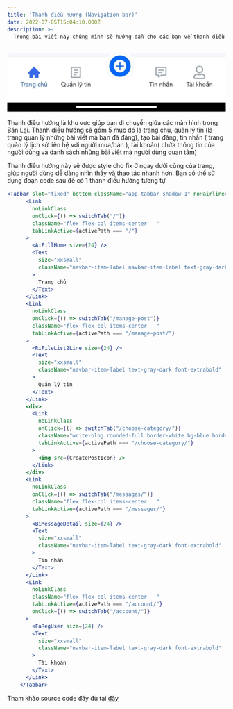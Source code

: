 ```yaml
---
title: 'Thanh điều hướng (Navigation bar)'
date: 2022-07-05T15:04:10.000Z
description: >-
  Trong bài viết này chúng mình sẽ hướng dẫn cho các bạn về thanh điều hướng hay còn gọi là navigation bar
---
```

![Alt Text](https://raw.githubusercontent.com/quynhdinh/BanLai/master/website/site/static/img/navigation-bar.jpg)

Thanh điều hướng là khu vực giúp bạn di chuyển giữa các màn hình trong Bán Lại. Thanh điều hướng sẽ gồm 5 mục đó là trang chủ, quản lý tin (là trang quản lý những bài viết mà bạn đã đăng), tạo bài đăng, tin nhắn ( trang quản lý lịch sử liên hệ với người mua/bán ), tài khoản( chứa thông tin của người dùng và danh sách những bài viết mà người dùng quan tâm)

Thanh điều hướng này sẽ được style cho fix ở ngay dưới cùng của trang, giúp người dùng dễ dàng nhìn thấy và thao tác nhanh hơn.
Bạn có thể sử dụng đoạn code sau để có 1 thanh điều hướng tương tự

```jsx
<Tabbar slot="fixed" bottom className="app-tabbar shadow-1" noHairline>
      <Link
        noLinkClass
        onClick={() => switchTab("/")}
        className="flex flex-col items-center	"
        tabLinkActive={activePath === "/"}
      >
        <AiFillHome size={24} />
        <Text
          size="xxsmall"
          className="navbar-item-label navbar-item-label text-gray-dark font-roboto"
        >
          Trang chủ
        </Text>
      </Link>
      <Link
        noLinkClass
        onClick={() => switchTab("/manage-post")}
        className="flex flex-col items-center	"
        tabLinkActive={activePath === "/manage-post/"}
      >
        <RiFileList2Line size={24} />
        <Text
          size="xxsmall"
          className="navbar-item-label text-gray-dark font-extrabold"
        >
          Quản lý tin
        </Text>
      </Link>
      <div>
        <Link
          noLinkClass
          onClick={() => switchTab("/choose-category/")}
          className="write-blog rounded-full border-white bg-blue border-4 items-center"
          tabLinkActive={activePath === "/choose-category/"}
        >
          <img src={CreatePostIcon} />
        </Link>
      </div>
      <Link
        noLinkClass
        onClick={() => switchTab("/messages/")}
        className="flex flex-col items-center	"
        tabLinkActive={activePath === "/messages/"}
      >
        <BiMessageDetail size={24} />
        <Text
          size="xxsmall"
          className="navbar-item-label text-gray-dark font-extrabold"
        >
          Tin nhắn
        </Text>
      </Link>
      <Link
        noLinkClass
        className="flex flex-col items-center	"
        tabLinkActive={activePath === "/account/"}
        onClick={() => switchTab("/account/")}
      >
        <FaRegUser size={24} />
        <Text
          size="xxsmall"
          className="navbar-item-label text-gray-dark font-extrabold"
        >
          Tài khoản
        </Text>
      </Link>
    </Tabbar>
```

Tham khảo source code đây đủ tại [đây](https://github.com/quynhdinh/BanLai/tree/master/client/src/components/NavigationBar)

